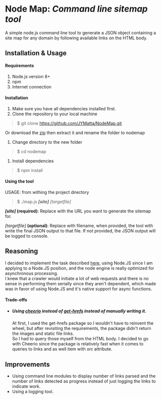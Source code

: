 # Node Map: _Command line sitemap tool_
A simple node.js command line tool to generate a JSON object containing a site map for any domain by following available links on the HTML body.

## Installation & Usage
#### Requirements
1. Node.js version 8+
2. npm
3. Internet connection

#### Installation
1. Make sure you have all dependencies installed first.
2. Clone the repository to your local machine
  > $ git clone https://github.com/JYMatta/NodeMap.git

  Or download the [zip](https://github.com/JYMatta/NodeMap/archive/master.zip) then extract it and rename the folder to nodemap
1. Change directory to the new folder  
  > $ cd nodemap

1. Install dependencies
  > $ npm install

#### Using the tool
USAGE:
from withing the project directory

> $ ./map.js **_[site]_** _[targetfile]_

**_[site]_ (required)**: Replace with the URL you want to generate the sitemap for.

_[targetfile]_ **(optional)**: Replace with filename, when provided, the tool with write the final JSON output to that file. If not provided, the JSON output will be logged to console.

## Reasoning
I decided to implement the task described [here](https://github.com/buildit/org-design/blob/master/Recruitment/Exercises/engineering_lead.md), using Node.JS since I am applying to a Node.JS position, and the node engine is really optimized for asynchronous processing.  
I knew that a crawler would initiate a lot of web requests and there is no sense in performing them serially since they aren't dependent, which made was in favor of using Node.JS and it's native support for async functions.

#### Trade-offs
* ##### Using [cheerio](https://npmjs.org/package/cheerio) instead of [_get-hrefs_](https://www.npmjs.com/package/get-hrefs) instead of manually writing it.
  At first, I used the get-hrefs package so I wouldn't have to reinvent the wheel, but after revisiting the requirements, the package didn't return the images and static file links.  
  So I had to query those myself from the HTML body. I decided to go with Cheerio since the package is relatively fast when it comes to queries to links and as well item with _src_ attribute.

## Improvements
* Using command line modules to display number of links parsed and the number of links detected as progress instead of just logging the links to indicate work.
* Using a logging tool.
